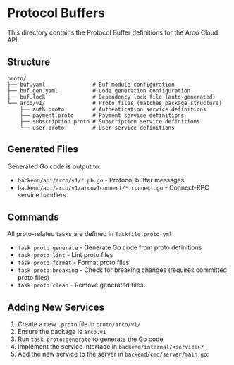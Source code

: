 # Protocol Buffers

This directory contains the Protocol Buffer definitions for the Arco Cloud API.

## Structure

```
proto/
├── buf.yaml               # Buf module configuration
├── buf.gen.yaml           # Code generation configuration
├── buf.lock               # Dependency lock file (auto-generated)
└── arco/v1/               # Proto files (matches package structure)
    ├── auth.proto         # Authentication service definitions
    ├── payment.proto      # Payment service definitions
    ├── subscription.proto # Subscription service definitions
    └── user.proto         # User service definitions
```

## Generated Files

Generated Go code is output to:
- `backend/api/arco/v1/*.pb.go` - Protocol buffer messages
- `backend/api/arco/v1/arcov1connect/*.connect.go` - Connect-RPC service handlers

## Commands

All proto-related tasks are defined in `Taskfile.proto.yml`:

- `task proto:generate` - Generate Go code from proto definitions
- `task proto:lint` - Lint proto files
- `task proto:format` - Format proto files
- `task proto:breaking` - Check for breaking changes (requires committed proto files)
- `task proto:clean` - Remove generated files

## Adding New Services

1. Create a new `.proto` file in `proto/arco/v1/`
2. Ensure the package is `arco.v1`
3. Run `task proto:generate` to generate the Go code
4. Implement the service interface in `backend/internal/<service>/`
5. Add the new service to the server in `backend/cmd/server/main.go`:
